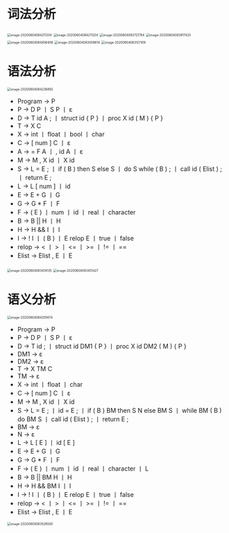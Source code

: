 # 词法分析
<img src="https://github.com/1171800323/Compiler/blob/master/pic/image-20200604084211204.png" alt="image-20200604084211204" style="zoom:50%;" />

<img src="https://github.com/1171800323/Compiler/blob/master/pic/image-20200604083038592.png" alt="image-20200604084211204" style="zoom:50%;" />

<img src="https://github.com/1171800323/Compiler/blob/master/pic/image-20200604083721784.png" alt="image-20200604083721784" style="zoom:50%;" />

<img src="https://github.com/1171800323/Compiler/blob/master/pic/image-20200604083917425.png" alt="image-20200604083917425" style="zoom:50%;" />

<img src="https://github.com/1171800323/Compiler/blob/master/pic/image-20200604084456456.png" alt="image-20200604084456456" style="zoom:50%;" />

<img src="https://github.com/1171800323/Compiler/blob/master/pic/image-20200604083058614.png" alt="image-20200604083058614" style="zoom: 50%;" />

<img src="https://github.com/1171800323/Compiler/blob/master/pic/image-20200604083127419.png" alt="image-20200604083127419" style="zoom: 50%;" />



# 语法分析

<img src="https://github.com/1171800323/Compiler/blob/master/pic/image-20200604084236850.png" alt="image-20200604084236850" style="zoom:50%;" />

* Program -> P
* P -> D P 丨 S P 丨 ε
* D -> T id A ; 丨 struct id { P } 丨 proc X id ( M ) { P }
* T -> X C
* X -> int 丨 float 丨 bool 丨 char
* C -> [ num ] C 丨 ε
* A -> = F A 丨 , id A 丨 ε
* M -> M , X id 丨 X id
* S -> L = E ; 丨 if ( B ) then S else S 丨 do S while ( B ) ; 丨 call id ( Elist ) ; 丨 return E ;
* L -> L [ num ] 丨 id
* E -> E + G 丨 G
* G -> G * F 丨 F
* F -> ( E ) 丨 num 丨 id 丨 real 丨 character
* B -> B || H 丨 H
* H -> H && I 丨 I
* I -> ! I 丨 ( B ) 丨 E relop E 丨 true 丨 false
* relop -> < 丨 > 丨 <= 丨 >= 丨 != 丨 ==
* Elist -> Elist , E 丨 E

<img src="https://github.com/1171800323/Compiler/blob/master/pic/image-20200604083414135.png" alt="image-20200604083414135" style="zoom:50%;" />

<img src="https://github.com/1171800323/Compiler/blob/master/pic/image-20200604083451427.png" alt="image-20200604083451427" style="zoom:50%;" />

# 语义分析

<img src="https://github.com/1171800323/Compiler/blob/master/pic/image-20200604084255674.png" alt="image-20200604084255674" style="zoom:50%;" />

* Program -> P
* P -> D P 丨 S P 丨 ε
* D -> T id ; 丨 struct id DM1 { P } 丨 proc X id DM2 ( M ) { P }
* DM1 -> ε
* DM2 -> ε
* T -> X TM C
* TM -> ε
* X -> int 丨 float 丨 char
* C -> [ num ] C 丨 ε
* M -> M , X id 丨 X id
* S -> L = E ; 丨 id = E ; 丨 if ( B ) BM then S N else BM S 丨 while BM ( B ) do BM S 丨 call id ( Elist ) ; 丨 return E ;
* BM -> ε
* N -> ε
* L -> L [ E ] 丨 id [ E ]
* E -> E + G 丨 G
* G -> G * F 丨 F
* F -> ( E ) 丨 num 丨 id 丨 real 丨 character 丨 L
* B -> B || BM H 丨 H
* H -> H && BM I 丨 I
* I -> ! I 丨 ( B ) 丨 E relop E 丨 true 丨 false
* relop -> < 丨 > 丨 <= 丨 >= 丨 != 丨 ==
* Elist -> Elist , E 丨 E

<img src="https://github.com/1171800323/Compiler/blob/master/pic/image-20200604083526500.png" alt="image-20200604083526500" style="zoom:50%;" />



